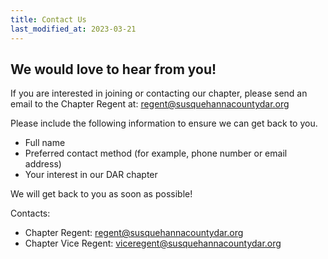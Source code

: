 ```yaml
---
title: Contact Us
last_modified_at: 2023-03-21
---
```


## We would love to hear from you!

If you are interested in joining or contacting our chapter, please send an email to the Chapter Regent at: [regent@susquehannacountydar.org](mailto:regent@susquehannacountydar.org)

Please include the following information to ensure we can get back to you.
 * Full name
 * Preferred contact method (for example, phone number or email address)
 * Your interest in our DAR chapter

We will get back to you as soon as possible!


Contacts:
 * Chapter Regent: [regent@susquehannacountydar.org](mailto:regent@susquehannacountydar.org)
 * Chapter Vice Regent: [viceregent@susquehannacountydar.org](mailto:viceregent@susquehannacountydar.org)
